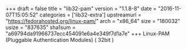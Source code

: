 +++
draft = false
title = "lib32-pam"
version = "1.1.8-8"
date = "2016-11-07T15:05:52"
categories = ['lib32-extra']
upstreamurl = "https://fedorahosted.org/linux-pam/"
arch = "x86_64"
size = "180032"
usize = "837635"
sha1sum = "a69794da91966737ecc454091e6a4e349f7d1a7e"
+++
Linux-PAM (Pluggable Authentication Modules) ( 32bit )